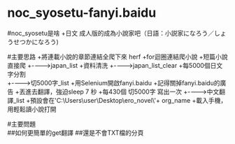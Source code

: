 # noc_syosetu-fanyi.baidu
<meta charset="utf-8" />
#noc_syosetu是啥
	+日文 成人版的成為小說家吧（日語：小説家になろう／しょうせつかになろう)
	
#主要思路
	+將連載小說的章節連結全爬下來  herf
	+for迴圈連結爬小說
		+短篇小說直接爬 
		+---->japan_list
	+資料清洗
		+---->japan_list_clear
	+每5000個日文字分割			
		+---->切5000字_list
	+用Selenium開啟fanyi.baidu
	+記得關掉fanyi.baidu的廣告
	+丟進去翻譯，強迫sleep 7 秒
	+每430個 切5000字 寫出一次
		+---->中文翻譯_list
	+預設會在'C:\\Users\\user\\Desktop\\ero_novel\\'+ org_name
	+載入手機，用輕鬆讀小說打開
	
#主要問題	
##如何更簡單的get翻譯
##還是不會TXT檔的分頁



